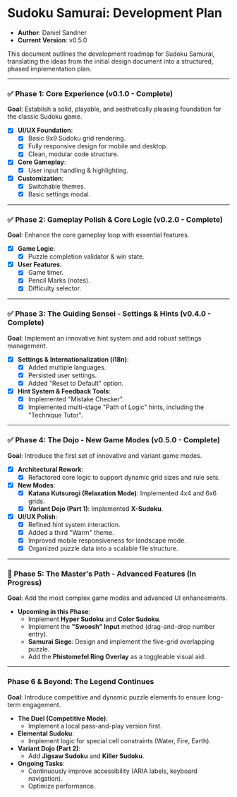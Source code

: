 # Sudoku Samurai: Development Plan

-   **Author**: Daniel Sandner
-   **Current Version**: v0.5.0

This document outlines the development roadmap for Sudoku Samurai, translating the ideas from the initial design document into a structured, phased implementation plan.

---

### ✅ Phase 1: Core Experience (v0.1.0 - Complete)

**Goal**: Establish a solid, playable, and aesthetically pleasing foundation for the classic Sudoku game.

-   [x] **UI/UX Foundation**:
    -   [x] Basic 9x9 Sudoku grid rendering.
    -   [x] Fully responsive design for mobile and desktop.
    -   [x] Clean, modular code structure.
-   [x] **Core Gameplay**:
    -   [x] User input handling & highlighting.
-   [x] **Customization**:
    -   [x] Switchable themes.
    -   [x] Basic settings modal.

---

### ✅ Phase 2: Gameplay Polish & Core Logic (v0.2.0 - Complete)

**Goal**: Enhance the core gameplay loop with essential features.

-   [x] **Game Logic**:
    -   [x] Puzzle completion validator & win state.
-   [x] **User Features**:
    -   [x] Game timer.
    -   [x] Pencil Marks (notes).
    -   [x] Difficulty selector.

---

### ✅ Phase 3: The Guiding Sensei - Settings & Hints (v0.4.0 - Complete)

**Goal**: Implement an innovative hint system and add robust settings management.

-   [x] **Settings & Internationalization (i18n)**:
    -   [x] Added multiple languages.
    -   [x] Persisted user settings.
    -   [x] Added "Reset to Default" option.
-   [x] **Hint System & Feedback Tools**:
    -   [x] Implemented "Mistake Checker".
    -   [x] Implemented multi-stage "Path of Logic" hints, including the "Technique Tutor".

---

### ✅ Phase 4: The Dojo - New Game Modes (v0.5.0 - Complete)

**Goal**: Introduce the first set of innovative and variant game modes.

-   [x] **Architectural Rework**:
    -   [x] Refactored core logic to support dynamic grid sizes and rule sets.
-   [x] **New Modes**:
    -   [x] **Katana Kutsurogi (Relaxation Mode)**: Implemented 4x4 and 6x6 grids.
    -   [x] **Variant Dojo (Part 1)**: Implemented **X-Sudoku**.
-   [x] **UI/UX Polish**:
    -   [x] Refined hint system interaction.
    -   [x] Added a third "Warm" theme.
    -   [x] Improved mobile responsiveness for landscape mode.
    -   [x] Organized puzzle data into a scalable file structure.

---

### 🚧 Phase 5: The Master's Path - Advanced Features (In Progress)

**Goal**: Add the most complex game modes and advanced UI enhancements.

-   **Upcoming in this Phase**:
    -   Implement **Hyper Sudoku** and **Color Sudoku**.
    -   Implement the **"Swoosh" Input** method (drag-and-drop number entry).
    -   **Samurai Siege**: Design and implement the five-grid overlapping puzzle.
    -   Add the **Phistomefel Ring Overlay** as a toggleable visual aid.

---

### Phase 6 & Beyond: The Legend Continues

**Goal**: Introduce competitive and dynamic puzzle elements to ensure long-term engagement.

-   **The Duel (Competitive Mode)**:
    -   Implement a local pass-and-play version first.
-   **Elemental Sudoku**:
    -   Implement logic for special cell constraints (Water, Fire, Earth).
-   **Variant Dojo (Part 2)**:
    -   Add **Jigsaw Sudoku** and **Killer Sudoku**.
-   **Ongoing Tasks**:
    -   Continuously improve accessibility (ARIA labels, keyboard navigation).
    -   Optimize performance.